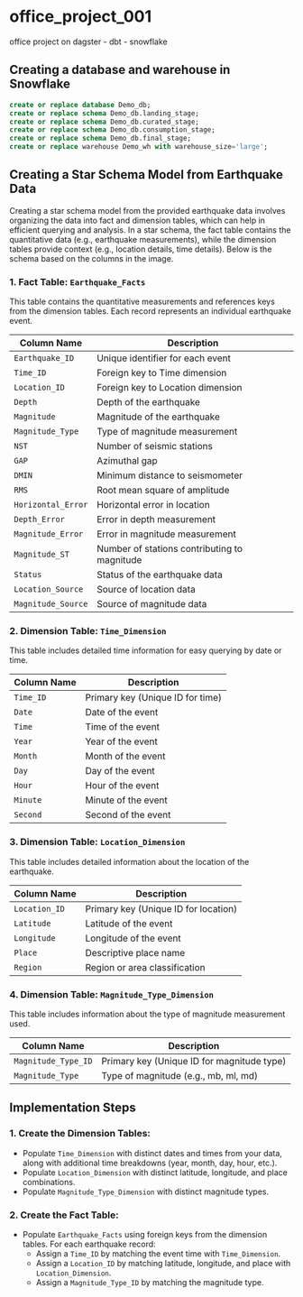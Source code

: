 # office_project_001
office project on dagster - dbt - snowflake

## Creating a database and warehouse in Snowflake

```sql
create or replace database Demo_db;
create or replace schema Demo_db.landing_stage;
create or replace schema Demo_db.curated_stage;
create or replace schema Demo_db.consumption_stage;
create or replace schema Demo_db.final_stage;
create or replace warehouse Demo_wh with warehouse_size='large';
```

## Creating a Star Schema Model from Earthquake Data

Creating a star schema model from the provided earthquake data involves organizing the data into fact and dimension tables, which can help in efficient querying and analysis. In a star schema, the fact table contains the quantitative data (e.g., earthquake measurements), while the dimension tables provide context (e.g., location details, time details). Below is the schema based on the columns in the image.

### 1. Fact Table: `Earthquake_Facts`

This table contains the quantitative measurements and references keys from the dimension tables. Each record represents an individual earthquake event.

| Column Name        | Description                                        |
|--------------------|----------------------------------------------------|
| `Earthquake_ID`    | Unique identifier for each event                   |
| `Time_ID`          | Foreign key to Time dimension                      |
| `Location_ID`      | Foreign key to Location dimension                  |
| `Depth`            | Depth of the earthquake                            |
| `Magnitude`        | Magnitude of the earthquake                        |
| `Magnitude_Type`   | Type of magnitude measurement                      |
| `NST`              | Number of seismic stations                         |
| `GAP`              | Azimuthal gap                                      |
| `DMIN`             | Minimum distance to seismometer                    |
| `RMS`              | Root mean square of amplitude                      |
| `Horizontal_Error` | Horizontal error in location                       |
| `Depth_Error`      | Error in depth measurement                         |
| `Magnitude_Error`  | Error in magnitude measurement                     |
| `Magnitude_ST`     | Number of stations contributing to magnitude       |
| `Status`           | Status of the earthquake data                      |
| `Location_Source`  | Source of location data                            |
| `Magnitude_Source` | Source of magnitude data                           |

### 2. Dimension Table: `Time_Dimension`

This table includes detailed time information for easy querying by date or time.

| Column Name | Description                          |
|-------------|--------------------------------------|
| `Time_ID`   | Primary key (Unique ID for time)     |
| `Date`      | Date of the event                    |
| `Time`      | Time of the event                    |
| `Year`      | Year of the event                    |
| `Month`     | Month of the event                   |
| `Day`       | Day of the event                     |
| `Hour`      | Hour of the event                    |
| `Minute`    | Minute of the event                  |
| `Second`    | Second of the event                  |

### 3. Dimension Table: `Location_Dimension`

This table includes detailed information about the location of the earthquake.

| Column Name  | Description                       |
|--------------|-----------------------------------|
| `Location_ID`| Primary key (Unique ID for location) |
| `Latitude`   | Latitude of the event             |
| `Longitude`  | Longitude of the event            |
| `Place`      | Descriptive place name            |
| `Region`     | Region or area classification     |

### 4. Dimension Table: `Magnitude_Type_Dimension`

This table includes information about the type of magnitude measurement used.

| Column Name         | Description                             |
|---------------------|-----------------------------------------|
| `Magnitude_Type_ID` | Primary key (Unique ID for magnitude type) |
| `Magnitude_Type`    | Type of magnitude (e.g., mb, ml, md)    |

## Implementation Steps

### 1. Create the Dimension Tables:

- Populate `Time_Dimension` with distinct dates and times from your data, along with additional time breakdowns (year, month, day, hour, etc.).
- Populate `Location_Dimension` with distinct latitude, longitude, and place combinations.
- Populate `Magnitude_Type_Dimension` with distinct magnitude types.

### 2. Create the Fact Table:

- Populate `Earthquake_Facts` using foreign keys from the dimension tables. For each earthquake record:
  - Assign a `Time_ID` by matching the event time with `Time_Dimension`.
  - Assign a `Location_ID` by matching latitude, longitude, and place with `Location_Dimension`.
  - Assign a `Magnitude_Type_ID` by matching the magnitude type.

